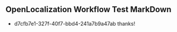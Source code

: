 ## OpenLocalization Workflow Test MarkDown
* d7cfb7e1-327f-40f7-bbd4-241a7b9a47ab thanks!

<!--HONumber=Jul16_HO4-->


